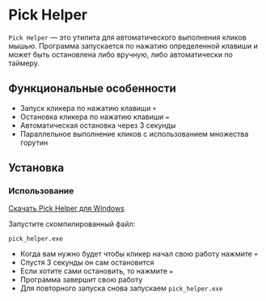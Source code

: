 # Pick Helper

`Pick Helper` — это утилита для автоматического выполнения кликов мышью. Программа запускается по нажатию определенной клавиши и может быть остановлена либо вручную, либо автоматически по таймеру.

## Функциональные особенности
- Запуск кликера по нажатию клавиши `+`
- Остановка кликера по нажатию клавиши `=`
- Автоматическая остановка через 3 секунды
- Параллельное выполнение кликов с использованием множества горутин

## Установка

### Использование
[Скачать Pick Helper для Windows](https://github.com/Ananev-Alexandr/pick_helper/raw/refs/heads/main/build/pick_helper.exe)

Запустите скомпилированный файл:
~~~
pick_helper.exe
~~~
- Когда вам нужно будет чтобы кликер начал свою работу нажмите `+`
- Спустя 3 секунды он сам остановится
- Если хотите сами остановить, то нажмите `=`
- Программа завершит свою работу
- Для повторного запуска снова запускаем `pick_helper.exe`

